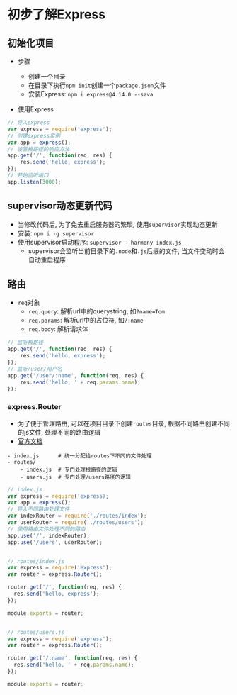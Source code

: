 # 初步了解Express

## 初始化项目

* 步骤
    - 创建一个目录
    - 在目录下执行`npm init`创建一个`package.json`文件
    - 安装Express: `npm i express@4.14.0 --sava`

* 使用Express

```javascript
// 导入express
var express = require('express');
// 创建express实例
var app = express();
// 设置根路径的响应方法
app.get('/', function(req, res) {
    res.send('hello, express');
});
// 开始监听端口
app.listen(3000);
```

## supervisor动态更新代码

* 当修改代码后, 为了免去重启服务器的繁琐, 使用`supervisor`实现动态更新
* 安装: `npm i -g supervisor`
* 使用supervisor启动程序: `supervisor --harmony index.js`
    - supervisor会监听当前目录下的`.node`和`.js`后缀的文件, 当文件变动时会自动重启程序


## 路由

* `req`对象
    - `req.query`: 解析url中的querystring, 如`?name=Tom`
    - `req.params`: 解析url中的占位符, 如`/:name`
    - `req.body`: 解析请求体

```javascript
// 监听根路径
app.get('/', function(req, res) {
    res.send('hello, express');
});
// 监听/user/用户名
app.get('/user/:name', function(req, res) {
    res.send('hello, ' + req.params.name);
});
```

### express.Router

* 为了便于管理路由, 可以在项目目录下创建`routes`目录, 根据不同路由创建不同的js文件, 处理不同的路由逻辑
* [官方文档](http://expressjs.com/en/4x/api.html#router)

```shell
- index.js      # 统一分配给routes下不同的文件处理
- routes/
    - index.js  # 专门处理根路径的逻辑
    - users.js  # 专门处理/users路径的逻辑
```

```javascript
// index.js
var express = require('express);
var app = express();
// 导入不同路由处理文件
var indexRouter = require('./routes/index');
var userRouter = require('./routes/users');
// 使用路由文件处理不同的路由
app.use('/', indexRouter);
app.use('/users', userRouter);


// routes/index.js
var express = require('express');
var router = express.Router();

router.get('/', function(req, res) {
  res.send('hello, express');
});

module.exports = router;


// routes/users.js
var express = require('express');
var router = express.Router();

router.get('/:name', function(req, res) {
  res.send('hello, ' + req.params.name);
});

module.exports = router;
```
